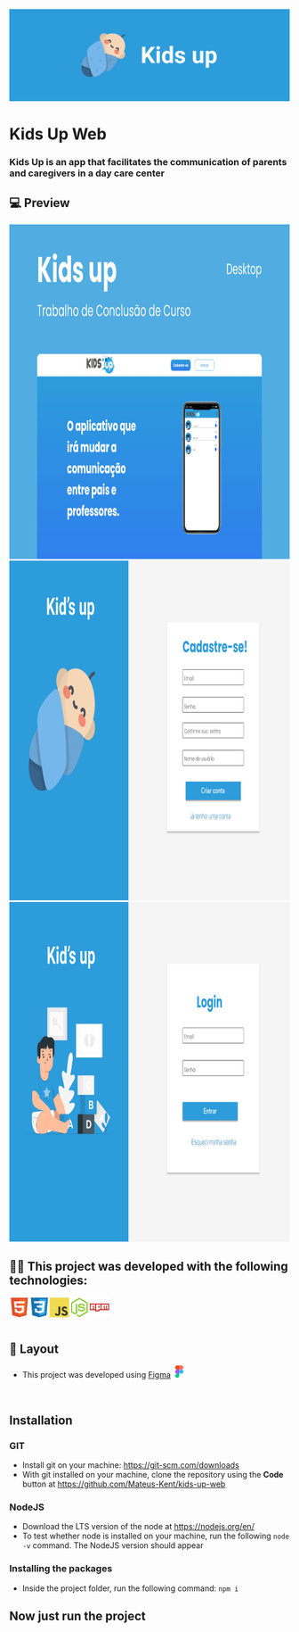  
 <img id="header" src="./images/Header.svg" >

 # Kids Up Web
 ### Kids Up is an app that facilitates the communication of parents and caregivers in a day care center

 ## 💻 Preview

  <img id="previewIndex" src="./images/previewIndexScreen.svg" height=600px >
  <img id="previewIndex" src="./images/signUpScreen.svg" height=609px >
  <img id="previewIndex" src="./images/loginScreen.svg" height=609px >

 ## 👨‍💻 This project was developed with the following technologies:
 <img align="left" alt="react" width="36px" src="https://raw.githubusercontent.com/devicons/devicon/master/icons/html5/html5-original.svg" />
 <img align="left" alt="react" width="36px" src="https://raw.githubusercontent.com/devicons/devicon/master/icons/css3/css3-original.svg" />
 <img align="left" alt="react" width="36px" src="https://raw.githubusercontent.com/devicons/devicon/master/icons/javascript/javascript-original.svg" />
 <img align="left" alt="react" width="36px" src="https://raw.githubusercontent.com/devicons/devicon/master/icons/nodejs/nodejs-original.svg" />
 <img align="left" alt="react" width="36px" src="https://raw.githubusercontent.com/devicons/devicon/master/icons/npm/npm-original-wordmark.svg" />
 
<br />
<br />
<br />

 ## 🔖 Layout

- This project was developed using [Figma](https://www.figma.com/file/u0BQK8rCf2KgzcukdRRCWh/Letmeask/duplicate) <img alt="figma" width="22px" src="https://raw.githubusercontent.com/devicons/devicon/master/icons/figma/figma-original.svg" />

<br />

## Installation

### GIT

- Install git on your machine: https://git-scm.com/downloads
- With git installed on your machine, clone the repository using the **Code** button at https://github.com/Mateus-Kent/kids-up-web

### NodeJS

- Download the LTS version of the node at https://nodejs.org/en/
- To test whether node is installed on your machine, run the following `node -v` command. The NodeJS version should appear


### Installing the packages

- Inside the project folder, run the following command: `npm i`

## Now just run the project

 

 

